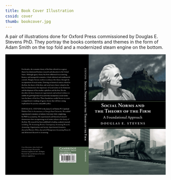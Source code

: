 ```yaml
---
title: Book Cover Illustration
cssid: cover
thumb: bookcover.jpg
---
```

A pair of illustrations done for Oxford Press commissioned by Douglas E. Stevens PhD. They portray the books contents and themes in the form of Adam Smith on the top fold and a modernized steam engine on the bottom.

![Book Cover](/assets/img/bookcover.jpg)


